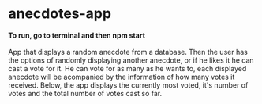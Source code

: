 # anecdotes-app

<b>To run, go to terminal and then
npm start
</b>
<br><br>
App that displays a random anecdote from a database. Then the user has the options of randomly displaying another anecdote, or if he likes it he can cast a vote for it. He can vote for as many as he wants to, each displayed anecdote will be acompanied by the information of how many votes it received. Below, the app displays the currently most voted, it's number of votes and the total number of votes cast so far.
